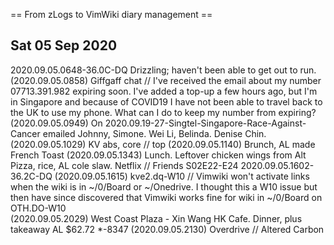 == From zLogs to VimWiki diary management == 

## Sat 05 Sep 2020

2020.09.05.0648-36.0C-DQ 
Drizzling; haven't been able to get out to run.
(2020.09.05.0858) Giffgaff chat // I've received the email about my number 07713.391.982 expiring soon. I've added a top-up a few hours ago, but I'm in Singapore and because of COVID19 I have not been able to travel back to the UK to use my phone. What can I do to keep my number from expiring?
(2020.09.05.0949) On 2020.09.19-27-Singtel-Singapore-Race-Against-Cancer emailed Johnny, Simone. Wei Li, Belinda. Denise Chin. 
(2020.09.05.1029) KV abs, core // top
(2020.09.05.1140) Brunch, AL made French Toast 
(2020.09.05.1343) Lunch. Leftover chicken wings from Alt Pizza, rice, AL cole slaw. Netflix // Friends S02E22-E24 
2020.09.05.1602-36.2C-DQ 
(2020.09.05.1615) kve2.dq-W10 // Vimwiki won't activate links when the wiki is in ~/0/Board or ~/Onedrive. I thought this a W10 issue but then have since discovered that Vimwiki works fine for wiki in ~/0/Board on OTH.DO-W10  
(2020.09.05.2029) West Coast Plaza - Xin Wang HK Cafe. Dinner, plus takeaway AL &dollar;62.72 &ast;-8347 
(2020.09.05.2130) Overdrive // Altered Carbon

